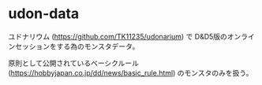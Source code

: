 # udon-data

ユドナリウム (https://github.com/TK11235/udonarium) で D&D5版のオンラインセッションをする為のモンスタデータ。

原則として公開されているベーシクルール (https://hobbyjapan.co.jp/dd/news/basic_rule.html) のモンスタのみを扱う。


